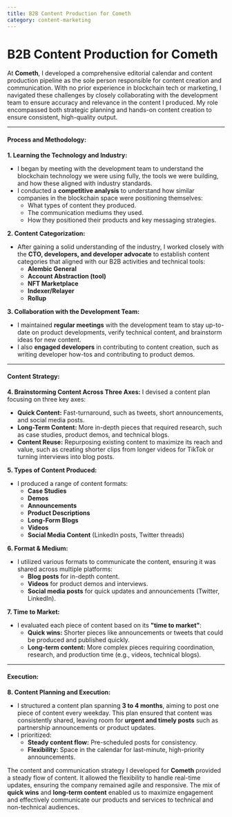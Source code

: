 ```yaml
---
title: B2B Content Production for Cometh
category: content-marketing
---
```


# B2B Content Production for Cometh

At **Cometh**, I developed a comprehensive editorial calendar and content production pipeline as the sole person responsible for content creation and communication. With no prior experience in blockchain tech or marketing, I navigated these challenges by closely collaborating with the development team to ensure accuracy and relevance in the content I produced. My role encompassed both strategic planning and hands-on content creation to ensure consistent, high-quality output.

------------------------------------------------------------------------

#### **Process and Methodology:** 

**1. Learning the Technology and Industry:**

- I began by meeting with the development team to understand the blockchain technology we were using fully, the tools we were building, and how these aligned with industry standards.
- I conducted a **competitive analysis** to understand how similar companies in the blockchain space were positioning themselves:
  - What types of content they produced.
  - The communication mediums they used.
  - How they positioned their products and key messaging strategies.

**2. Content Categorization:**

- After gaining a solid understanding of the industry, I worked closely with the **CTO, developers, and developer advocate** to establish content categories that aligned with our B2B activities and technical tools:
  - **Alembic General**
  - **Account Abstraction (tool)**
  - **NFT Marketplace**
  - **Indexer/Relayer**
  - **Rollup**

**3. Collaboration with the Development Team:**

- I maintained **regular meetings** with the development team to stay up-to-date on product developments, verify technical content, and brainstorm ideas for new content.
- I also **engaged developers** in contributing to content creation, such as writing developer how-tos and contributing to product demos.

------------------------------------------------------------------------

#### **Content Strategy:** 

**4. Brainstorming Content Across Three Axes:** I devised a content plan focusing on three key axes:

- **Quick Content:** Fast-turnaround, such as tweets, short announcements, and social media posts.
- **Long-Term Content:** More in-depth pieces that required research, such as case studies, product demos, and technical blogs.
- **Content Reuse:** Repurposing existing content to maximize its reach and value, such as creating shorter clips from longer videos for TikTok or turning interviews into blog posts.

**5. Types of Content Produced:**

- I produced a range of content formats:
  - **Case Studies**
  - **Demos**
  - **Announcements**
  - **Product Descriptions**
  - **Long-Form Blogs**
  - **Videos**
  - **Social Media Content** (LinkedIn posts, Twitter threads)

**6. Format & Medium:**

- I utilized various formats to communicate the content, ensuring it was shared across multiple platforms:
  - **Blog posts** for in-depth content.
  - **Videos** for product demos and interviews.
  - **Social media posts** for quick updates and announcements (Twitter, LinkedIn).

**7. Time to Market:**

- I evaluated each piece of content based on its **"time to market"**:
  - **Quick wins:** Shorter pieces like announcements or tweets that could be produced and published quickly.
  - **Long-term content:** More complex pieces requiring coordination, research, and production time (e.g., videos, technical blogs).

------------------------------------------------------------------------

#### **Execution:** 

**8. Content Planning and Execution:**

- I structured a content plan spanning **3 to 4 months**, aiming to post one piece of content every weekday. This plan ensured that content was consistently shared, leaving room for **urgent and timely posts** such as partnership announcements or product updates.
- I prioritized:
  - **Steady content flow:** Pre-scheduled posts for consistency.
  - **Flexibility:** Space in the calendar for last-minute, high-priority announcements.

The content and communication strategy I developed for **Cometh** provided a steady flow of content. It allowed the flexibility to handle real-time updates, ensuring the company remained agile and responsive. The mix of **quick wins** and **long-term content** enabled us to maximize engagement and effectively communicate our products and services to technical and non-technical audiences.
